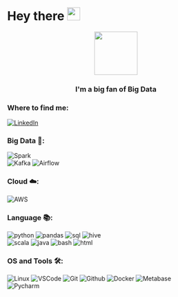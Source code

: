 <h1>
  Hey there
  <img src="https://media.giphy.com/media/hvRJCLFzcasrR4ia7z/giphy.gif" width="30px"/>
</h1>
<div id="header" align="center">
  <img src="https://media.giphy.com/media/M9gbBd9nbDrOTu1Mqx/giphy.gif" width="100"/>
  <h3>I'm a big fan of Big Data</h3>
</div>


### Where to find me:
[![LinkedIn](https://img.shields.io/badge/-LinkedIn-0077B5?style=for-the-badge&logo=LinkedIn&logoColor=white)](https://www.linkedin.com/in/nguyen-nhat-phong-642017250/)

### Big Data 🚀:

![Spark](https://img.shields.io/badge/Spark-★★☆-lightgrey?labelColor=E25A1C&logo=apache-spark&style=flat-square&logoColor=white)
\
![Kafka](https://img.shields.io/badge/Kafka-★☆☆-lightgrey?labelColor=231F20&logo=apache-kafka&style=flat-square&logoColor=white)
![Airflow](https://img.shields.io/badge/Airflow-★★☆-lightgrey?labelColor=4285F4&logo=apacheairflow&style=flat-square&logoColor=white)

### Cloud ☁️:
![AWS](https://img.shields.io/badge/AWS-★★★-lightgrey?labelColor=232F3E&logo=amazon-aws&style=flat-square&logoColor=white)

### Language 📚:
![python](https://img.shields.io/badge/python-★★☆-lightgrey?labelColor=3776AB&logo=python&style=flat-square&logoColor=white)
![pandas](https://img.shields.io/badge/pandas-★★☆-lightgrey?labelColor=150458&logo=pandas&style=flat-square&logoColor=white)
![sql](https://img.shields.io/badge/SQL-★★☆-lightgrey?labelColor=336791&logo=postgresql&style=flat-square&logoColor=white)
![hive](https://img.shields.io/badge/Hive-★★☆-lightgrey?labelColor=336791&logo=apachehive&style=flat-square&logoColor=white)
\
![scala](https://img.shields.io/badge/Scala-★☆☆-lightgrey?labelColor=DC322F&logo=scala&style=flat-square&logoColor=white)
![java](https://img.shields.io/badge/Java-★☆☆-lightgrey?labelColor=007396&logo=java&style=flat-square&logoColor=white)
![bash](https://img.shields.io/badge/Bash-★☆☆-lightgrey?labelColor=4EAA25&logo=gnu-bash&style=flat-square&logoColor=white)
![html](https://img.shields.io/badge/HTML-★☆☆-lightgrey?labelColor=E34F26&logo=html5&style=flat-square&logoColor=white)

### OS and Tools 🛠:
![Linux](https://img.shields.io/badge/-Linux-FCC624?logo=Linux&style=flat-square&logoColor=black)
![VSCode](https://img.shields.io/badge/-VSCode-007ACC?logo=visual-studio-code&style=flat-square&logoColor=black)
![Git](https://img.shields.io/badge/-Git-F05032?logo=Git&style=flat-square&logoColor=white)
![Github](https://img.shields.io/badge/-Github-181717?logo=Github&style=flat-square&logoColor=white)
![Docker](https://img.shields.io/badge/-Docker-2496ED?logo=docker&style=flat-square&logoColor=white)
![Metabase](https://img.shields.io/badge/-Metabase-509EE3?logo=metabase&style=flat-square&logoColor=white)
\
![Pycharm](https://img.shields.io/badge/-Pycharm-000000?logo=pycharm&style=flat-square&logoColor=white)



